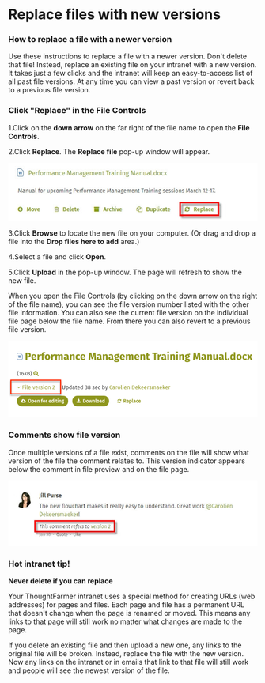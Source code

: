 # Replace files with new versions



### How to replace a file with a newer version

Use these instructions to replace a file with a newer version. Don't delete that file! Instead, replace an existing file on your intranet with a new version. It takes just a few clicks and the intranet will keep an easy-to-access list of all past file versions. At any time you can view a past version or revert back to a previous file version.

### Click "Replace" in the File Controls

1.Click on the **down arrow** on the far right of the file name to open the **File Controls**.

2.Click **Replace**. The **Replace file** pop-up window will appear.

![](../../.gitbook/assets/1%20%2836%29.jpg)



3.Click **Browse** to locate the new file on your computer. \(Or drag and drop a file into the **Drop files here to add** area.\)

4.Select a file and click **Open**.

5.Click **Upload** in the pop-up window. The page will refresh to show the new file.

When you open the File Controls \(by clicking on the down arrow on the right of the file name\), you can see the file version number listed with the other file information. You can also see the current file version on the individual file page below the file name. From there you can also revert to a previous file version.

![](../../.gitbook/assets/2%20%2836%29.png)

### Comments show file version

Once multiple versions of a file exist, comments on the file will show what version of the file the comment relates to. This version indicator appears below the comment in file preview and on the file page.

![](../../.gitbook/assets/3%20%2835%29.jpg)

### Hot intranet tip!

**Never delete if you can replace**

Your ThoughtFarmer intranet uses a special method for creating URLs \(web addresses\) for pages and files. Each page and file has a permanent URL that doesn't change when the page is renamed or moved. This means any links to that page will still work no matter what changes are made to the page.  
  
If you delete an existing file and then upload a new one, any links to the original file will be broken. Instead, replace the file with the new version. Now any links on the intranet or in emails that link to that file will still work and people will see the newest version of the file.  


